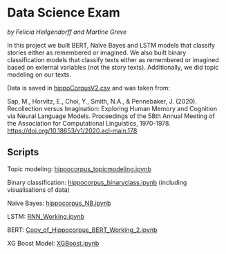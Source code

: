 # Data Science Exam
*by Felicia Heilgendorff and Martine Greve*

In this project we built BERT, Naïve Bayes and LSTM models that classify stories either as remembered or imagined. We also built binary classification models that classify texts either as remembered or imagined based on external variables (not the story texts). Additionally, we did topic modeling on our texts.

Data is saved in [hippoCorpusV2.csv](hippoCorpusV2.csv) and was taken from:

Sap, M., Horvitz, E., Choi, Y., Smith, N.A., & Pennebaker, J. (2020). Recollection versus Imagination: Exploring Human Memory and Cognition via Neural Language Models. Proceedings of the 58th Annual Meeting of the Association for Computational Linguistics, 1970-1978. https://doi.org/10.18653/v1/2020.acl-main.178

## Scripts

Topic modeling: [hippocorpus_topicmodeling.ipynb](hippocorpus_topicmodeling.ipynb)

Binary classification: [hippocorpus_binaryclass.ipynb](hippocorpus_binaryclass.ipynb) (including visualisations of data)

Naive Bayes: [hippocorpus_NB.ipynb](hippocorpus_NB.ipynb)

LSTM: [RNN_Working.ipynb](RNN_Working.ipynb)

BERT: [Copy_of_Hippocorpus_BERT_Working_2.ipynb](Copy_of_Hippocorpus_BERT_Working_2.ipynb)

XG Boost Model: [XGBoost.ipynb](XGBoost.ipynb)

